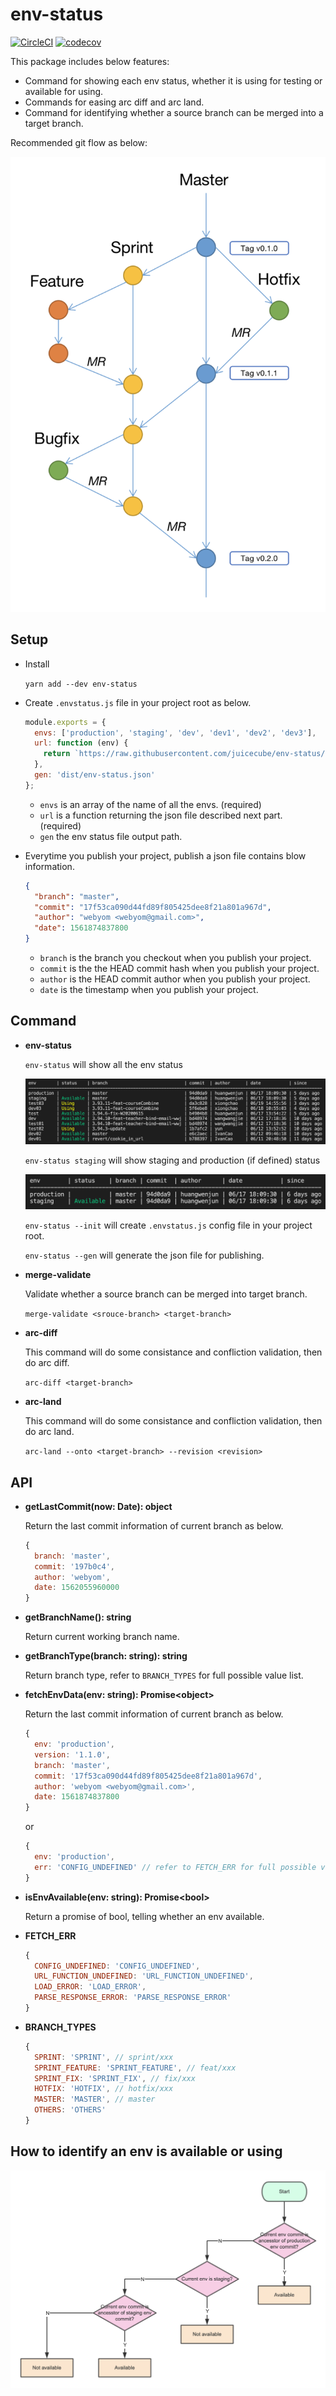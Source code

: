 # env-status

[![CircleCI](https://circleci.com/gh/juicecube/env-status.svg?style=svg)](https://circleci.com/gh/juicecube/env-status)
[![codecov](https://codecov.io/gh/juicecube/env-status/branch/master/graph/badge.svg)](https://codecov.io/gh/juicecube/env-status)

This package includes below features:

* Command for showing each env status, whether it is using for testing or available for using.
* Commands for easing arc diff and arc land.
* Command for identifying whether a source branch can be merged into a target branch.

Recommended git flow as below:

![npx -p env-status env-status staging](https://raw.githubusercontent.com/juicecube/env-status/master/img/gitflow.png)

## Setup

- Install

  `yarn add --dev env-status`

- Create `.envstatus.js` file in your project root as below.

  ```javascript
  module.exports = {
    envs: ['production', 'staging', 'dev', 'dev1', 'dev2', 'dev3'],
    url: function (env) {
      return `https://raw.githubusercontent.com/juicecube/env-status/master/envs/${env}.json`;
    },
    gen: 'dist/env-status.json'
  };
  ```

  - `envs` is an array of the name of all the envs. (required)
  - `url` is a function returning the json file described next part. (required)
  - `gen` the env status file output path.

- Everytime you publish your project, publish a json file contains blow information.

  ```json
  {
    "branch": "master",
    "commit": "17f53ca090d44fd89f805425dee8f21a801a967d",
    "author": "webyom <webyom@gmail.com>",
    "date": 1561874837800
  }
  ```

  - `branch` is the branch you checkout when you publish your project.
  - `commit` is the the HEAD commit hash when you publish your project.
  - `author` is the HEAD commit author when you publish your project.
  - `date` is the timestamp when you publish your project.

## Command

- **env-status**

  `env-status` will show all the env status

  ![env-status](https://raw.githubusercontent.com/juicecube/env-status/master/img/result-1.png)

  `env-status staging` will show staging and production (if defined) status

  ![env-status staging](https://raw.githubusercontent.com/juicecube/env-status/master/img/result-2.png)

  `env-status --init` will create `.envstatus.js` config file in your project root.

  `env-status --gen` will generate the json file for publishing.

- **merge-validate**

  Validate whether a source branch can be merged into target branch.

  `merge-validate <srouce-branch> <target-branch>`

- **arc-diff**

  This command will do some consistance and confliction validation, then do arc diff.

  `arc-diff <target-branch>`

- **arc-land**

  This command will do some consistance and confliction validation, then do arc land.

  `arc-land --onto <target-branch> --revision <revision>`

## API

- **getLastCommit(now: Date): object**

  Return the last commit information of current branch as below.
  ```javascript
  {
    branch: 'master',
    commit: '197b0c4',
    author: 'webyom',
    date: 1562055960000
  }
  ```

- **getBranchName(): string**

  Return current working branch name.

- **getBranchType(branch: string): string**

  Return branch type, refer to `BRANCH_TYPES` for full possible value list.

- **fetchEnvData(env: string): Promise\<object\>**

  Return the last commit information of current branch as below.
  ```javascript
  {
    env: 'production',
    version: '1.1.0',
    branch: 'master',
    commit: '17f53ca090d44fd89f805425dee8f21a801a967d',
    author: 'webyom <webyom@gmail.com>',
    date: 1561874837800
  }
  ```
  or
  ```javascript
  {
    env: 'production',
    err: 'CONFIG_UNDEFINED' // refer to FETCH_ERR for full possible value list
  }
  ```

- **isEnvAvailable(env: string): Promise\<bool\>**

  Return a promise of bool, telling whether an env available.

- **FETCH_ERR**
  ```javascript
  {
    CONFIG_UNDEFINED: 'CONFIG_UNDEFINED',
    URL_FUNCTION_UNDEFINED: 'URL_FUNCTION_UNDEFINED',
    LOAD_ERROR: 'LOAD_ERROR',
    PARSE_RESPONSE_ERROR: 'PARSE_RESPONSE_ERROR'
  }
  ```

- **BRANCH_TYPES**
  ```javascript
  {
    SPRINT: 'SPRINT', // sprint/xxx
    SPRINT_FEATURE: 'SPRINT_FEATURE', // feat/xxx
    SPRINT_FIX: 'SPRINT_FIX', // fix/xxx
    HOTFIX: 'HOTFIX', // hotfix/xxx
    MASTER: 'MASTER', // master
    OTHERS: 'OTHERS'
  }
  ```

## How to identify an env is available or using

![npx -p env-status env-status staging](https://raw.githubusercontent.com/juicecube/env-status/master/img/status-rule.png)
